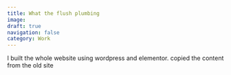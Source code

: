 ```yaml
---
title: What the flush plumbing 
image: 
draft: true
navigation: false
category: Work
---
```


I built the whole website using wordpress and elementor. copied the content from the old site